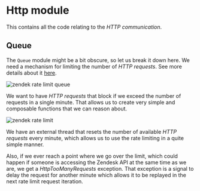 # Http module

This contains all the code relating to the _HTTP communication_.

## Queue

The `Queue` module might be a bit obscure, so let us break it down here.
We need a mechanism for limiting the number of _HTTP requests_. See more details
about it [here](https://developer.zendesk.com/rest_api/docs/core/introduction#rate-limits).

![zendek rate limit queue](https://user-images.githubusercontent.com/6264437/45674498-8ab76f80-bb2d-11e8-9712-0fd84b4cc539.png)

We want to have _HTTP requests_ that block if we exceed the number of requests in
a single minute. That allows us to create very simple and composable functions that
we can reason about.

![zendek rate limit](https://user-images.githubusercontent.com/6264437/45674544-a15dc680-bb2d-11e8-8723-cefc9ac78d9e.png)

We have an external thread that resets the number of available _HTTP requests_ every
minute, which allows us to use the rate limiting in a quite simple manner.

Also, if we ever reach a point where we go over the limit, which could happen if someone 
is accessing the Zendesk API at the same time as we are, we get a *HttpTooManyRequests* exception.
That exception is a signal to delay the request for another minute which allows it to be replayed
in the next rate limit request iteration.


